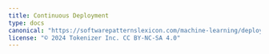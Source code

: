 ```yaml
---
title: Continuous Deployment
type: docs
canonical: "https://softwarepatternslexicon.com/machine-learning/deployment-patterns/continuous-deployment"
license: "© 2024 Tokenizer Inc. CC BY-NC-SA 4.0"
---
```

